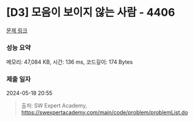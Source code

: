 # [D3] 모음이 보이지 않는 사람 - 4406 

[문제 링크](https://swexpertacademy.com/main/code/problem/problemDetail.do?contestProbId=AWNcD_66pUEDFAV8) 

### 성능 요약

메모리: 47,084 KB, 시간: 136 ms, 코드길이: 174 Bytes

### 제출 일자

2024-05-18 20:55



> 출처: SW Expert Academy, https://swexpertacademy.com/main/code/problem/problemList.do